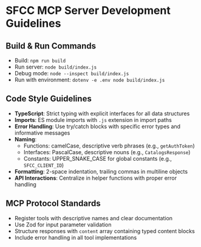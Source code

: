 # SFCC MCP Server Development Guidelines

## Build & Run Commands
- Build: `npm run build`
- Run server: `node build/index.js`
- Debug mode: `node --inspect build/index.js`
- Run with environment: `dotenv -e .env node build/index.js`

## Code Style Guidelines
- **TypeScript**: Strict typing with explicit interfaces for all data structures
- **Imports**: ES module imports with `.js` extension in import paths
- **Error Handling**: Use try/catch blocks with specific error types and informative messages
- **Naming**: 
  - Functions: camelCase, descriptive verb phrases (e.g., `getAuthToken`)
  - Interfaces: PascalCase, descriptive nouns (e.g., `CatalogsResponse`)
  - Constants: UPPER_SNAKE_CASE for global constants (e.g., `SFCC_CLIENT_ID`)
- **Formatting**: 2-space indentation, trailing commas in multiline objects
- **API Interactions**: Centralize in helper functions with proper error handling

## MCP Protocol Standards
- Register tools with descriptive names and clear documentation
- Use Zod for input parameter validation
- Structure responses with `content` array containing typed content blocks
- Include error handling in all tool implementations